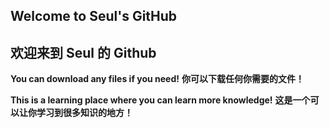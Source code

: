 ## Welcome to Seul's GitHub
## 欢迎来到 Seul 的 Github

**You can download any files if you need!**
**你可以下载任何你需要的文件！**

**This is a learning place where you can learn more knowledge!**
**这是一个可以让你学习到很多知识的地方！**
